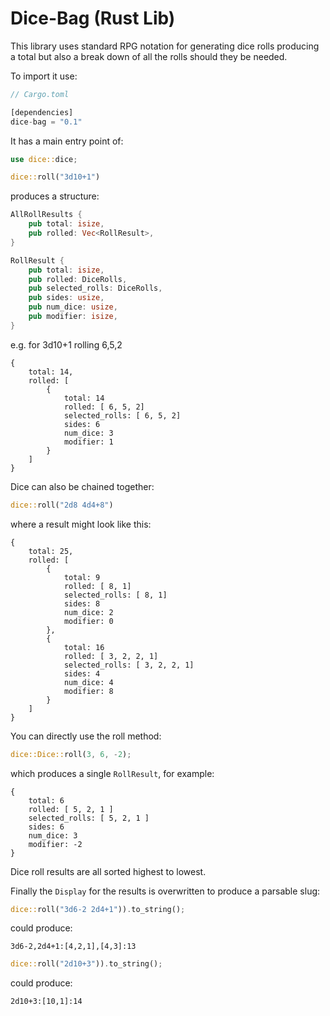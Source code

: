 # Dice-Bag (Rust Lib)

This library uses standard RPG notation for generating dice rolls producing a total but also a break down of all the rolls should they be needed.

To import it use:

```rust
// Cargo.toml

[dependencies]
dice-bag = "0.1"
```

It has a main entry point of:

```rust
use dice::dice;

dice::roll("3d10+1")
```

produces a structure:

```rust
AllRollResults {
    pub total: isize,
    pub rolled: Vec<RollResult>,
}

RollResult {
    pub total: isize,
    pub rolled: DiceRolls,
    pub selected_rolls: DiceRolls,
    pub sides: usize,
    pub num_dice: usize,
    pub modifier: isize,
}
```
e.g. for 3d10+1 rolling 6,5,2
```
{
    total: 14,
    rolled: [
        {
            total: 14
            rolled: [ 6, 5, 2]
            selected_rolls: [ 6, 5, 2]
            sides: 6
            num_dice: 3
            modifier: 1
        }
    ]
}
```

Dice can also be chained together:

```rust
dice::roll("2d8 4d4+8")
```

where a result might look like this:

```
{
    total: 25,
    rolled: [
        {
            total: 9
            rolled: [ 8, 1]
            selected_rolls: [ 8, 1]
            sides: 8
            num_dice: 2
            modifier: 0
        },
        {
            total: 16
            rolled: [ 3, 2, 2, 1]
            selected_rolls: [ 3, 2, 2, 1]
            sides: 4
            num_dice: 4
            modifier: 8
        }
    ]
}
```

You can directly use the roll method:

```rust
dice::Dice::roll(3, 6, -2);
```

which produces a single `RollResult`, for example:

```
{
    total: 6
    rolled: [ 5, 2, 1 ]
    selected_rolls: [ 5, 2, 1 ]
    sides: 6
    num_dice: 3
    modifier: -2
}
```

Dice roll results are all sorted highest to lowest.


Finally the `Display` for the results is overwritten to produce a parsable slug:

```rust
dice::roll("3d6-2 2d4+1")).to_string();
```

could produce:

```
3d6-2,2d4+1:[4,2,1],[4,3]:13
```


```rust
dice::roll("2d10+3")).to_string();
```

could produce:

```
2d10+3:[10,1]:14
```
